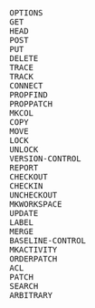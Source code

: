 <pre>
OPTIONS
GET
HEAD
POST
PUT
DELETE
TRACE
TRACK
CONNECT
PROPFIND
PROPPATCH
MKCOL
COPY
MOVE
LOCK
UNLOCK
VERSION-CONTROL
REPORT
CHECKOUT
CHECKIN
UNCHECKOUT
MKWORKSPACE
UPDATE
LABEL
MERGE
BASELINE-CONTROL
MKACTIVITY
ORDERPATCH
ACL
PATCH
SEARCH
ARBITRARY
<pre>
